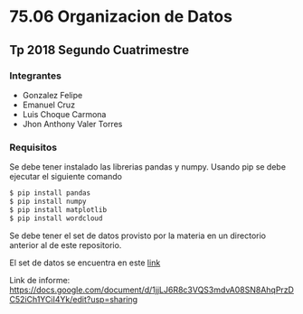# 75.06 Organizacion de Datos
## Tp 2018 Segundo Cuatrimestre 

### Integrantes
- Gonzalez Felipe
- Emanuel Cruz
- Luis Choque Carmona
- Jhon Anthony Valer Torres

### Requisitos

Se debe tener instalado las librerias pandas y numpy. Usando pip se debe ejecutar el siguiente comando

```sh
$ pip install pandas
$ pip install numpy
$ pip install matplotlib
$ pip install wordcloud
```

Se debe tener el set de datos provisto por la materia en un directorio anterior al de este repositorio.

El set de datos se encuentra en este [link](https://drive.google.com/file/d/1gUddcLLujjFfwZslypUv1LESTM6KiwJn/view)

Link de informe: https://docs.google.com/document/d/1jjLJ6R8c3VQS3mdvA08SN8AhqPrzDC52iCh1YCiI4Yk/edit?usp=sharing
